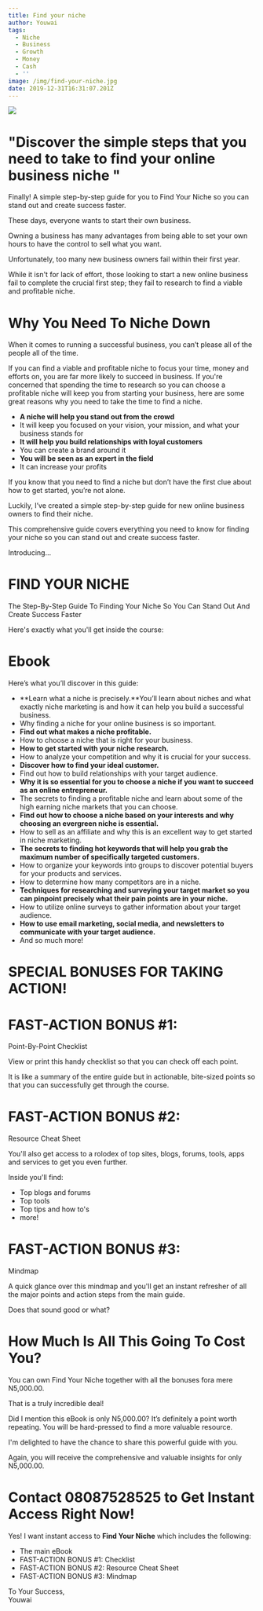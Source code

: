```yaml
---
title: Find your niche
author: Youwai
tags:
  - Niche
  - Business
  - Growth
  - Money
  - Cash
  - ''
image: /img/find-your-niche.jpg
date: 2019-12-31T16:31:07.201Z
---
```



![](images/header.png)

# "Discover the simple steps that you need to take to find your online business niche "

Finally! A simple step-by-step guide for you to Find Your Niche so you can stand out and create success faster.

These days, everyone wants to start their own business.

Owning a business has many advantages from being able to set your own hours to have the control to sell what you want.

Unfortunately, too many new business owners fail within their first year.

While it isn't for lack of effort, those looking to start a new online business fail to complete the crucial first step; they fail to research to find a viable and profitable niche.

# Why You Need To Niche Down

When it comes to running a successful business, you can’t please all of the people all of the time.

If you can find a viable and profitable niche to focus your time, money and efforts on, you are far more likely to succeed in business. If you're concerned that spending the time to research so you can choose a profitable niche will keep you from starting your business, here are some great reasons why you need to take the time to find a niche.

* **A niche will help you stand out from the crowd**
* It will keep you focused on your vision, your mission, and what your business stands for
* **It will help you build relationships with loyal customers**
* You can create a brand around it
* **You will be seen as an expert in the field**
* It can increase your profits

If you know that you need to find a niche but don’t have the first clue about how to get started, you’re not alone.

Luckily, I’ve created a simple step-by-step guide for new online business owners to find their niche.

This comprehensive guide covers everything you need to know for finding your niche so you can stand out and create success faster.

Introducing...

# FIND YOUR NICHE

The Step-By-Step Guide To Finding Your Niche So You Can Stand Out And Create Success Faster

Here's exactly what you'll get inside the course:

# Ebook

Here’s what you’ll discover in this guide:

* **Learn what a niche is precisely.**You’ll learn about niches and what exactly niche marketing is and how it can help you build a successful business.
* Why finding a niche for your online business is so important.
* **Find out what makes a niche profitable.**
* How to choose a niche that is right for your business.
* **How to get started with your niche research.**
* How to analyze your competition and why it is crucial for your success.
* **Discover how to find your ideal customer.**
* Find out how to build relationships with your target audience.
* **Why it is so essential for you to choose a niche if you want to succeed as an online entrepreneur.**
* The secrets to finding a profitable niche and learn about some of the high earning niche markets that you can choose.
* **Find out how to choose a niche based on your interests and why choosing an evergreen niche is essential.**
* How to sell as an affiliate and why this is an excellent way to get started in niche marketing.
* **The secrets to finding hot keywords that will help you grab the maximum number of specifically targeted customers.**
* How to organize your keywords into groups to discover potential buyers for your products and services.
* How to determine how many competitors are in a niche.
* **Techniques for researching and surveying your target market so you can pinpoint precisely what their pain points are in your niche.**
* How to utilize online surveys to gather information about your target audience.
* **How to use email marketing, social media, and newsletters to communicate with your target audience.**
* And so much more!

# SPECIAL BONUSES FOR TAKING ACTION!

# FAST-ACTION BONUS #1:

Point-By-Point Checklist

View or print this handy checklist so that you can check off each point.

It is like a summary of the entire guide but in actionable, bite-sized points so that you can successfully get through the course.

# FAST-ACTION BONUS #2:

Resource Cheat Sheet

You'll also get access to a rolodex of top sites, blogs, forums, tools, apps and services to get you even further.

Inside you'll find:

* Top blogs and forums
* Top tools
* Top tips and how to's
* more!

# FAST-ACTION BONUS #3:

Mindmap

A quick glance over this mindmap and you'll get an instant refresher of all the major points and action steps from the main guide.

Does that sound good or what?

# How Much Is All This Going To Cost You?

You can own Find Your Niche together with all the bonuses fora mere N5,000.00.

That is a truly incredible deal!

Did I mention this eBook is only N5,000.00? It’s definitely a point worth repeating. You will be hard-pressed to find a more valuable resource.

I'm delighted to have the chance to share this powerful guide with you.

Again, you will receive the comprehensive and valuable insights for only N5,000.00.

# Contact 08087528525 to Get Instant Access Right Now!

Yes! I want instant access to **Find Your Niche** which includes the following:

* The main eBook
* FAST-ACTION BONUS #1: Checklist
* FAST-ACTION BONUS #2: Resource Cheat Sheet
* FAST-ACTION BONUS #3: Mindmap

To Your Success,\
Youwai
